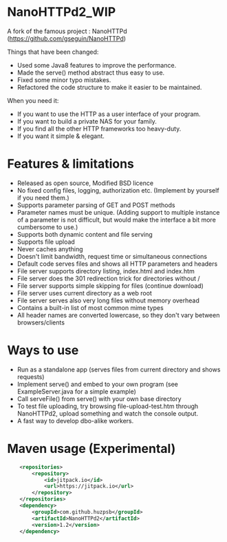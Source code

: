 NanoHTTPd2_WIP
======================
A fork of the famous project : NanoHTTPd (https://github.com/gseguin/NanoHTTPd)

Things that have been changed:

* Used some Java8 features to improve the performance.
* Made the serve() method abstract thus easy to use.
* Fixed some minor typo mistakes.
* Refactored the code structure to make it easier to be maintained.

When you need it:

* If you want to use the HTTP as a user interface of your program.
* If you want to build a private NAS for your family.
* If you find all the other HTTP frameworks too heavy-duty.
* If you want it simple & elegant.

Features & limitations
======================

* Released as open source, Modified BSD licence
* No fixed config files, logging, authorization etc. (Implement by yourself if you need them.)
* Supports parameter parsing of GET and POST methods
* Parameter names must be unique. (Adding support to multiple instance of a parameter is not difficult, but would make
  the interface a bit more cumbersome to use.)
* Supports both dynamic content and file serving
* Supports file upload
* Never caches anything
* Doesn't limit bandwidth, request time or simultaneous connections
* Default code serves files and shows all HTTP parameters and headers
* File server supports directory listing, index.html and index.htm
* File server does the 301 redirection trick for directories without /
* File server supports simple skipping for files (continue download)
* File server uses current directory as a web root
* File server serves also very long files without memory overhead
* Contains a built-in list of most common mime types
* All header names are converted lowercase, so they don't vary between browsers/clients

Ways to use
===========

* Run as a standalone app (serves files from current directory and shows requests)
* Implement serve() and embed to your own program (see ExampleServer.java for a simple example)
* Call serveFile() from serve() with your own base directory
* To test file uploading, try browsing file-upload-test.htm through NanoHTTPd2, upload something and watch the console
  output.
* A fast way to develop dbo-alike workers.

Maven usage (Experimental)
===

```xml
	<repositories>
		<repository>
		    <id>jitpack.io</id>
		    <url>https://jitpack.io</url>
		</repository>
	</repositories>
	<dependency>
	    <groupId>com.github.huzpsb</groupId>
	    <artifactId>NanoHTTPd2</artifactId>
	    <version>1.2</version>
	</dependency>
```